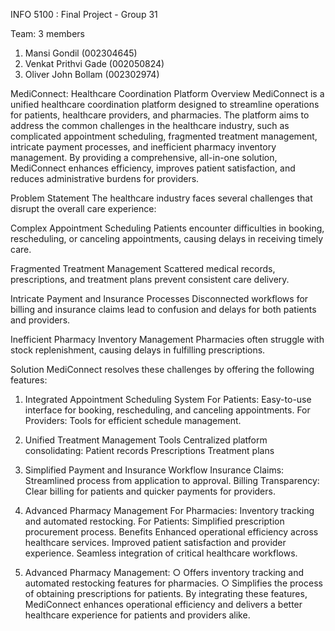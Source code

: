 INFO 5100 : Final Project - Group 31

Team: 3 members
1. Mansi Gondil (002304645)
2. Venkat Prithvi Gade (002050824)
3. Oliver John Bollam (002302974)

MediConnect: Healthcare Coordination Platform
Overview
MediConnect is a unified healthcare coordination platform designed to streamline operations for patients, healthcare providers, and pharmacies. The platform aims to address the common challenges in the healthcare industry, such as complicated appointment scheduling, fragmented treatment management, intricate payment processes, and inefficient pharmacy inventory management. By providing a comprehensive, all-in-one solution, MediConnect enhances efficiency, improves patient satisfaction, and reduces administrative burdens for providers.

Problem Statement
The healthcare industry faces several challenges that disrupt the overall care experience:

Complex Appointment Scheduling
Patients encounter difficulties in booking, rescheduling, or canceling appointments, causing delays in receiving timely care.

Fragmented Treatment Management
Scattered medical records, prescriptions, and treatment plans prevent consistent care delivery.

Intricate Payment and Insurance Processes
Disconnected workflows for billing and insurance claims lead to confusion and delays for both patients and providers.

Inefficient Pharmacy Inventory Management
Pharmacies often struggle with stock replenishment, causing delays in fulfilling prescriptions.

Solution
MediConnect resolves these challenges by offering the following features:

1. Integrated Appointment Scheduling System
For Patients:
Easy-to-use interface for booking, rescheduling, and canceling appointments.
For Providers:
Tools for efficient schedule management.
2. Unified Treatment Management Tools
Centralized platform consolidating:
Patient records
Prescriptions
Treatment plans
3. Simplified Payment and Insurance Workflow
Insurance Claims:
Streamlined process from application to approval.
Billing Transparency:
Clear billing for patients and quicker payments for providers.
4. Advanced Pharmacy Management
For Pharmacies:
Inventory tracking and automated restocking.
For Patients:
Simplified prescription procurement process.
Benefits
Enhanced operational efficiency across healthcare services.
Improved patient satisfaction and provider experience.
Seamless integration of critical healthcare workflows.

4. Advanced Pharmacy Management:
○ Offers inventory tracking and automated restocking features for pharmacies.
○ Simplifies the process of obtaining prescriptions for patients.
By integrating these features, MediConnect enhances operational efficiency and delivers a better
healthcare experience for patients and providers alike.
